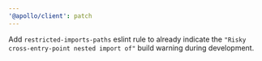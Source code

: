 ```yaml
---
'@apollo/client': patch
---
```


Add `restricted-imports-paths` eslint rule to already indicate the `"Risky cross-entry-point nested import of"` build warning during development.
